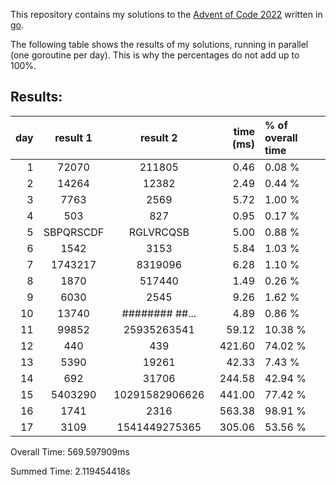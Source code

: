 This repository contains my solutions to the [Advent of Code 2022](https://adventofcode.com/2022) written in [go](https://go.dev/).

The following table shows the results of my solutions, running in parallel (one goroutine per day). This is why the percentages do not add up to 100%.

## Results:
day | result 1        | result 2        | time (ms) | % of overall time
--: | :-------------: | :--------------:| --------: | :--------
  1 | 72070           | 211805          |      0.46 |  0.08 %
  2 | 14264           | 12382           |      2.49 |  0.44 %
  3 | 7763            | 2569            |      5.72 |  1.00 %
  4 | 503             | 827             |      0.95 |  0.17 %
  5 | SBPQRSCDF       | RGLVRCQSB       |      5.00 |  0.88 %
  6 | 1542            | 3153            |      5.84 |  1.03 %
  7 | 1743217         | 8319096         |      6.28 |  1.10 %
  8 | 1870            | 517440          |      1.49 |  0.26 %
  9 | 6030            | 2545            |      9.26 |  1.62 %
 10 | 13740           | ########  ##... |      4.89 |  0.86 %
 11 | 99852           | 25935263541     |     59.12 | 10.38 %
 12 | 440             | 439             |    421.60 | 74.02 %
 13 | 5390            | 19261           |     42.33 |  7.43 %
 14 | 692             | 31706           |    244.58 | 42.94 %
 15 | 5403290         | 10291582906626  |    441.00 | 77.42 %
 16 | 1741            | 2316            |    563.38 | 98.91 %
 17 | 3109            | 1541449275365   |    305.06 | 53.56 %

Overall Time: 569.597909ms

Summed Time: 2.119454418s





